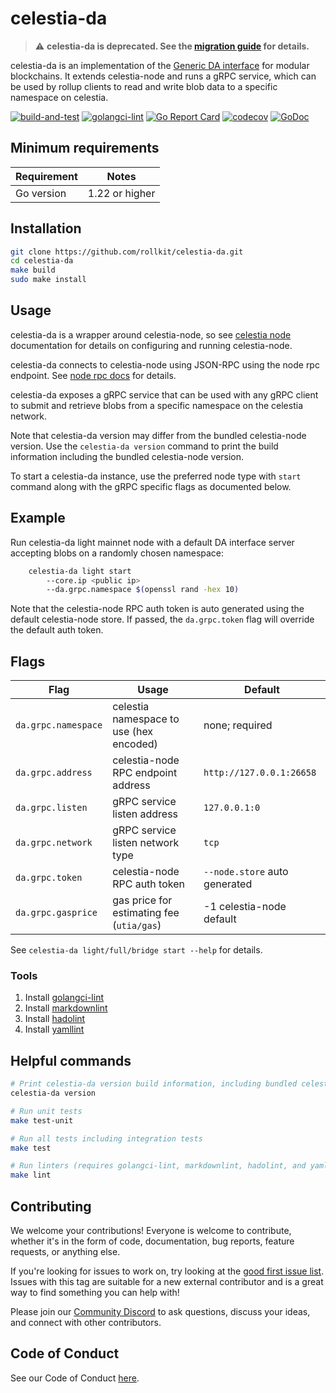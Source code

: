 # celestia-da

> :warning: **celestia-da is deprecated. See the [migration guide](./migration.md) for details.**

celestia-da is an implementation of the [Generic DA interface](https://github.com/rollkit/go-da)
for modular blockchains. It extends celestia-node and runs a gRPC service,
which can be used by rollup clients to read and write blob data to a specific
namespace on celestia.

<!-- markdownlint-disable MD013 -->
[![build-and-test](https://github.com/rollkit/celestia-da/actions/workflows/ci_release.yml/badge.svg)](https://github.com/rollkit/celestia-da/actions/workflows/ci_release.yml)
[![golangci-lint](https://github.com/rollkit/celestia-da/actions/workflows/lint.yml/badge.svg)](https://github.com/rollkit/celestia-da/actions/workflows/lint.yml)
[![Go Report Card](https://goreportcard.com/badge/github.com/rollkit/celestia-da)](https://goreportcard.com/report/github.com/rollkit/celestia-da)
[![codecov](https://codecov.io/gh/rollkit/celestia-da/branch/main/graph/badge.svg?token=CWGA4RLDS9)](https://codecov.io/gh/rollkit/celestia-da)
[![GoDoc](https://godoc.org/github.com/rollkit/celestia-da?status.svg)](https://godoc.org/github.com/rollkit/celestia-da)
<!-- markdownlint-enable MD013 -->

## Minimum requirements

| Requirement | Notes          |
| ----------- |----------------|
| Go version  | 1.22 or higher |

## Installation

```sh
git clone https://github.com/rollkit/celestia-da.git
cd celestia-da
make build
sudo make install
```

## Usage

celestia-da is a wrapper around celestia-node, so see
[celestia node](https://github.com/celestiaorg/celestia-node) documentation for
details on configuring and running celestia-node.

celestia-da connects to celestia-node using JSON-RPC using the node rpc
endpoint. See [node rpc docs](https://node-rpc-docs.celestia.org/) for details.

celestia-da exposes a gRPC service that can be used with any gRPC client to
submit and retrieve blobs from a specific
namespace on the celestia network.

Note that celestia-da version may differ from the bundled celestia-node
version. Use the `celestia-da version` command to print the build information
including the bundled celestia-node version.

To start a celestia-da instance, use the preferred node type with `start`
command along with the gRPC specific flags as documented below.

## Example

Run celestia-da light mainnet node with a default DA interface server
accepting blobs on a randomly chosen namespace:

```sh
    celestia-da light start
        --core.ip <public ip>
        --da.grpc.namespace $(openssl rand -hex 10)
```

Note that the celestia-node RPC auth token is auto generated using the default
celestia-node store. If passed, the `da.grpc.token` flag
will override the default auth token.

## Flags

| Flag                         | Usage                                   | Default                     |
| ---------------------------- |-----------------------------------------|-----------------------------|
| `da.grpc.namespace`            | celestia namespace to use (hex encoded) | none; required              |
| `da.grpc.address`              | celestia-node RPC endpoint address      | `http://127.0.0.1:26658`      |
| `da.grpc.listen`               | gRPC service listen address             | `127.0.0.1:0`                 |
| `da.grpc.network`              | gRPC service listen network type        | `tcp`                         |
| `da.grpc.token`                | celestia-node RPC auth token            | `--node.store` auto generated |
| `da.grpc.gasprice`             | gas price for estimating fee (`utia/gas`) | -1 celestia-node default    |

See `celestia-da light/full/bridge start --help` for details.

### Tools

1. Install [golangci-lint](https://golangci-lint.run/welcome/install/)
1. Install [markdownlint](https://github.com/DavidAnson/markdownlint)
1. Install [hadolint](https://github.com/hadolint/hadolint)
1. Install [yamllint](https://yamllint.readthedocs.io/en/stable/quickstart.html)

## Helpful commands

```sh
# Print celestia-da version build information, including bundled celestia-node version
celestia-da version

# Run unit tests
make test-unit

# Run all tests including integration tests
make test

# Run linters (requires golangci-lint, markdownlint, hadolint, and yamllint)
make lint
```

## Contributing

We welcome your contributions! Everyone is welcome to contribute, whether it's
in the form of code, documentation, bug reports, feature
requests, or anything else.

If you're looking for issues to work on, try looking at the
[good first issue list](https://github.com/rollkit/celestia-da/issues?q=is%3Aissue+is%3Aopen+label%3A%22good+first+issue%22).
Issues with this tag are suitable for a new external contributor and is a great
way to find something you can help with!

Please join our
[Community Discord](https://discord.com/invite/YsnTPcSfWQ)
to ask questions, discuss your ideas, and connect with other contributors.

## Code of Conduct

See our Code of Conduct [here](https://docs.celestia.org/community/coc).
